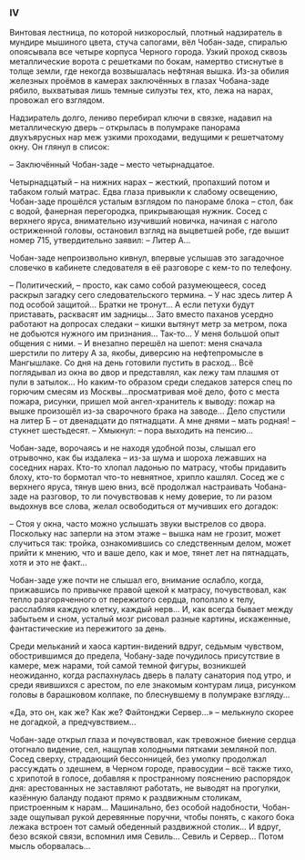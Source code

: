 ### IV

Винтовая лестница, по которой низкорослый, плотный надзиратель в мундире мышиного цвета, стуча сапогами, вёл Чобан-заде, спиралью опоясывала все четыре корпуса Черного города.
Узкий проход сквозь металлические ворота с решетками по бокам, намертво стиснутые в толще земли, где некогда возвышалась нефтяная вышка. 
Из-за обилия железных проёмов в камерах заключённых в глазах Чобана-заде рябило, выхватывая лишь темные силуэты тех, кто, лежа на нарах, провожал его взглядом. 

Надзиратель долго, лениво перебирал ключи в связке, надавил на металлическую дверь – открылась в полумраке панорама двухъярусных нар меж узкими проходами, ведущими к решетчатому окну.
Он глянул в список: 

– Заключённый Чобан-заде – место четырнадцатое.

Четырнадцатый – на нижних нарах – жесткий, пропахший потом и табаком голый матрас. 
Едва глаза привыкли к слабому освещению, Чобан-заде прошёлся усталым взглядом по панораме блока – стол, бак с водой, фанерная перегородка, прикрывающая нужник. 
Сосед с верхнего яруса, внимательно изучивший новичка, начиная с наголо остриженной головы, остановил взгляд на выцветшей робе, где вышит номер 715, утвердительно заявил: 
– Литер А…

Чобан-заде непроизвольно кивнул, впервые услышав это загадочное словечко в кабинете следователя в её разговоре с кем-то по телефону. 

– Политический, – просто, как само собой разумеющееся, сосед раскрыл загадку сего следовательского термина. – У нас здесь литер А под особой защитой…
Братки не тронут...
А если петухи будут приставать, расквасят им задницы…
Зато вместо паханов усердно работают на допросах следаки – кишки вытянут метр за метром, пока не добьются нужного им признания…
Так-то...
У меня большой опыт общения с ними. – И внезапно перешёл на шепот: меня сначала шерстили по литеру А за, якобы, диверсию на нефтепромысле в Мангышлаке.
Со дня на день готовили пустить в расход...
Всё поглядывал из окна во двор и представлял, как лежу там плашмя от пули в затылок...
Но каким-то образом среди следаков затерся спец по горючим смесям из Москвы...просматривая моё дело, фото с места пожара, рисунки, пришел мой ангел-хранитель к выводу: пожар на вышке произошёл из-за сварочного брака на заводе...
Дело спустили на литер Б – от двенадцати до пятнадцати.
А мне днями – мать родная! – стукнет шестьдесят. – Хмыкнул: – пора выходить на пенсию…

Чобан-заде, ворочаясь и не находя удобной позы, слышал его отрывочно, как бы издалека – из-за шума и шороха лежавших на соседних нарах.
Кто-то хлопал ладонью по матрасу, чтобы придавить блоху, кто-то бормотал что-то невнятное, хрипло кашлял. 
Сосед же с верхнего яруса, тянув шею вниз, всё продолжал настраивать Чобана-заде на разговор, то ли почувствовав к нему доверие, то ли разом выдохнув все слова, желал освободиться от мучивших его догадок: 

– Стоя у окна, часто можно услышать звуки выстрелов со двора.
Поскольку нас заперли на этом этаже – вышка нам не грозит, может случиться так: тройка, ознакомившись со следственным делом, может прийти к мнению, что и ваше дело, как и мое, тянет лет на пятнадцать, хотя и это не факт...

Чобан-заде уже почти не слышал его, внимание ослабло, когда, прижавшись по привычке правой щекой к матрасу, почувствовал, как тепло разгоряченного от пережитого сердца, поползло к телу, расслабляя каждую клетку, каждый нерв...
И, как всегда бывает между забытьем и сном, усталый мозг рисовал разные картины, искаженные, фантастические из пережитого за день. 

Среди мельканий и хаоса картин-видений вдруг, седьмым чувством, обострившимся до предела, Чобану-заде почудилось присутствие в камере, меж нарами, той самой темной фигуры, возникшей неожиданно, когда распахнулась дверь в палату санатория под утро, и среди явившихся с арестом, по еле знакомым контурам лица, рисунком головы в барашковом колпаке, по блеснувшему в полумраке взгляду…

«Да, это он, как же?
Как же?
Файтонджи Сервер…» – мелькнуло скорее не догадкой, а предчувствием...

Чобан-заде открыл глаза и почувствовал, как тревожное биение сердца отогнало видение, сел, нащупав холодными пятками земляной пол.
Сосед сверху, страдающий бессонницей, без умолку продолжал рассуждать о здешнем, в Черном городе, правосудии – всё также тихо, с хрипотой в голосе, добавляя к пространному пояснению распорядок дня: арестованных не заставляют работать, не выводят на прогулки, казённую баланду подают прямо к раздвижным столикам, пристроенным к нарам... 
Машинально, без особой надобности, Чобан-заде ощупывал рукой деревянные поручни, чтобы понять, с какого бока лежака встроен тот самый обеденный раздвижной столик…
И вдруг, безо всякой связи, вспомнил имя Севиль…
Севиль и Сервер…
Потом мысль оборвалась…
